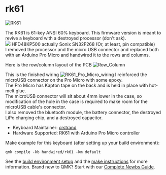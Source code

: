 # rk61

![RK61](https://i.imgur.com/Q27Ttnf.jpg)  

The RK61 is 61-key ANSI 60% keyboard. This firmware version is meant to revive a keyboard with a destroyed processor (don't ask).<br>
![](https://i.imgur.com/jN021Uu.png) HFD48KP500 actually Sonix SN32F268 (Or, at least, pin compatible)<br>
I removed the processor and the micro USB connector and replaced both with an Arduino Pro Micro and handwired it to the rows and columns.

Here is the row/column layout of the PCB
![Row_Column](https://i.imgur.com/ILBRluu.jpg)

This is the finished wiring
![RK61_Pro_Micro_wiring](https://i.imgur.com/3Ook5fh.jpg)
I reinforced the microUSB connector on the Pro Micro with some epoxy.<br>The Pro Micro has Kapton tape on the back and is held in place with hot-melt glue.<br>
The microUSB connector will sit about 4mm lower in the case, so modification of the hole in the case is required to make room for the microUSB cable's connector.<br>
I also removed the bluetooth module, the battery connector, the destroyed LiPo charging chip, and a destroyed capacitor.

* Keyboard Maintainer: [crstrand](https://github.com/crstrand)
* Hardware Supported: RK61 with Arduino Pro Micro controller

Make example for this keyboard (after setting up your build environment):

    qmk compile -kb handwired/rk61 -km default

See the [build environment setup](https://docs.qmk.fm/#/getting_started_build_tools) and the [make instructions](https://docs.qmk.fm/#/getting_started_make_guide) for more information. Brand new to QMK? Start with our [Complete Newbs Guide](https://docs.qmk.fm/#/newbs).
